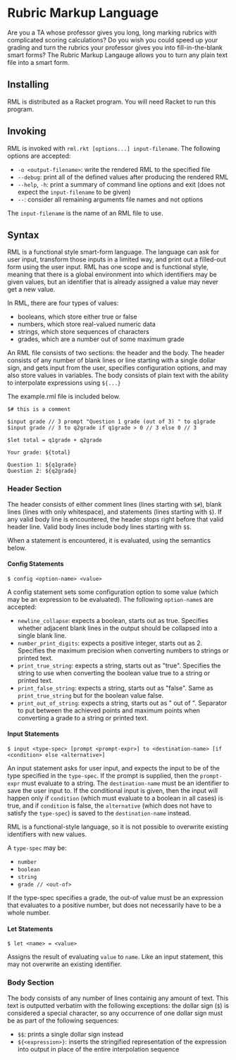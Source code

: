 # Rubric Markup Language

Are you a TA whose professor gives you long, long marking rubrics with complicated scoring calculations? Do you wish you could speed up your grading and turn the rubrics your professor gives you into fill-in-the-blank smart forms? The Rubric Markup Langauge allows you to turn any plain text file into a smart form.

## Installing

RML is distributed as a Racket program. You will need Racket to run this program.

## Invoking

RML is invoked with `rml.rkt [options...] input-filename`. The following options are accepted:

* `-o <output-filename>`: write the rendered RML to the specified file
* `--debug`: print all of the defined values after producing the rendered RML
* `--help`, `-h`: print a summary of command line options and exit (does not expect the `input-filename` to be given)
* `--`: consider all remaining arguments file names and not options

The `input-filename` is the name of an RML file to use.

## Syntax

RML is a functional style smart-form language. The language can ask for user input, transform those inputs in a limited way, and print out a filled-out form using the user input. RML has one scope and is functional style, meaning that there is a global environment into which identifiers may be given values, but an identifier that is already assigned a value may never get a new value.

In RML, there are four types of values:

* booleans, which store either true or false
* numbers, which store real-valued numeric data
* strings, which store sequences of characters
* grades, which are a number out of some maximum grade

An RML file consists of two sections: the header and the body. The header consists of any number of blank lines or line starting with a single dollar sign, and gets input from the user, specifies configuration options, and may also store values in variables. The body consists of plain text with the ability to interpolate expressions using `${...}`

The example.rml file is included below.

```rml
$# this is a comment

$input grade // 3 prompt "Question 1 grade (out of 3) " to q1grade
$input grade // 3 to q2grade if q1grade > 0 // 3 else 0 // 3

$let total = q1grade + q2grade

Your grade: ${total}

Question 1: ${q1grade}
Question 2: ${q2grade}
```

### Header Section

The header consists of either comment lines (lines starting with `$#`), blank lines (lines with only whitespace), and statements (lines starting with `$`). If any valid body line is encountered, the header stops right before that valid header line. Valid body lines include body lines starting with `$$`.

When a statement is encountered, it is evaluated, using the semantics below.

#### Config Statements

`$ config <option-name> <value>`

A config statement sets some configuration option to some value (which may be an expression to be evaluated). The following `option-name`s are accepted:

* `newline_collapse`: expects a boolean, starts out as true. Specifies whether adjacent blank lines in the output should be collapsed into a single blank line.
* `number_print_digits`: expects a positive integer, starts out as 2. Specifies the maximum precision when converting numbers to strings or printed text.
* `print_true_string`: expects a string, starts out as "true". Specifies the string to use when converting the boolean value true to a string or printed text.
* `print_false_string`: expects a string, starts out as "false". Same as `print_true_string` but for the boolean value false.
* `print_out_of_string`: expects a string, starts out as " out of ". Separator to put between the achieved points and maximum points when converting a grade to a string or printed text.

#### Input Statements

`$ input <type-spec> [prompt <prompt-expr>] to <destination-name> [if <condition> else <alternative>]`

An input statement asks for user input, and expects the input to be of the type specified in the `type-spec`. If the prompt is supplied, then the `prompt-expr` must evaluate to a string. The `destination-name` must be an identifier to save the user input to. If the conditional input is given, then the input will happen only if `condition` (which must evaluate to a boolean in all cases) is true, and if `condition` is false, the `alternative` (which does not have to satisfy the `type-spec`) is saved to the `destination-name` instead.

RML is a functional-style language, so it is not possible to overwrite existing identifiers with new values.

A `type-spec` may be:

* `number`
* `boolean`
* `string`
* `grade // <out-of>`

If the type-spec specifies a grade, the out-of value must be an expression that evaluates to a positive number, but does not necessarily have to be a whole number.

#### Let Statements

`$ let <name> = <value>`

Assigns the result of evaluating `value` to `name`. Like an input statement, this may not overwrite an existing identifier.

### Body Section

The body consists of any number of lines containig any amount of text. This text is outputted verbatim with the following exceptions: the dollar sign (`$`) is considered a special character, so any occurrence of one dollar sign must be as part of the following sequences:

* `$$`: prints a single dollar sign instead
* `${<expression>}`: inserts the stringified representation of the expression into output in place of the entire interpolation sequence